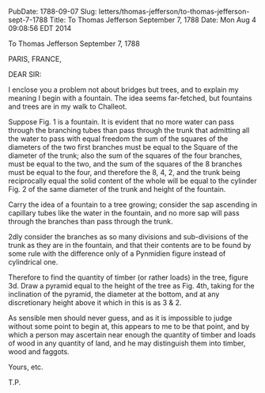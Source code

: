 PubDate: 1788-09-07
Slug: letters/thomas-jefferson/to-thomas-jefferson-sept-7-1788
Title: To Thomas Jefferson September 7, 1788
Date: Mon Aug  4 09:08:56 EDT 2014

   To Thomas Jefferson September 7, 1788

   PARIS, FRANCE,

   DEAR SIR:

   I enclose you a problem not about bridges but trees, and to explain my
   meaning I begin with a fountain. The idea seems far-fetched, but fountains
   and trees are in my walk to Challeot.

   Suppose Fig. 1 is a fountain. It is evident that no more water can pass
   through the branching tubes than pass through the trunk that admitting all
   the water to pass with equal freedom the sum of the squares of the
   diameters of the two first branches must be equal to the Square of the
   diameter of the trunk; also the sum of the squares of the four branches,
   must be equal to the two, and the sum of the squares of the 8 branches
   must be equal to the four, and therefore the 8, 4, 2, and the trunk being
   reciprocally equal the solid content of the whole will be equal to the
   cylinder Fig. 2 of the same diameter of the trunk and height of the
   fountain.

   Carry the idea of a fountain to a tree growing; consider the sap ascending
   in capillary tubes like the water in the fountain, and no more sap will
   pass through the branches than pass through the trunk.

   2dly consider the branches as so many divisions and sub-divisions of the
   trunk as they are in the fountain, and that their contents are to be found
   by some rule with the difference only of a Pynmidien figure instead of
   cylindrical one.

   Therefore to find the quantity of timber (or rather loads) in the tree,
   figure 3d. Draw a pyramid equal to the height of the tree as Fig. 4th,
   taking for the inclination of the pyramid, the diameter at the bottom, and
   at any discretionary height above it which in this is as 3 & 2.

   As sensible men should never guess, and as it is impossible to judge
   without some point to begin at, this appears to me to be that point, and
   by which a person may ascertain near enough the quantity of timber and
   loads of wood in any quantity of land, and he may distinguish them into
   timber, wood and faggots.

   Yours, etc.

   T.P.

    
